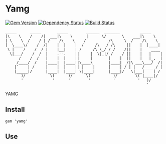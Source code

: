 # Yamg
[![Gem Version](https://badge.fury.io/rb/yamg.png)](http://badge.fury.io/rb/yamg)
[![Dependency Status](https://gemnasium.com/nofxx/yamg.svg)](https://gemnasium.com/nofxx/yamg)
[![Build Status](https://travis-ci.org/nofxx/yamg.png?branch=master)](https://travis-ci.org/nofxx/yamg)



    _____      _____       _____        ______  _______         _____
    |\    \    /    /|  ___|\    \      |      \/       \    ___|\    \
    | \    \  /    / | /    /\    \    /          /\     \  /    /\    \
    |  \____\/    /  /|    |  |    |  /     /\   / /\     ||    |  |____|
     \ |    /    /  / |    |__|    | /     /\ \_/ / /    /||    |    ____
      \|___/    /  /  |    .--.    ||     |  \|_|/ /    / ||    |   |    |
          /    /  /   |    |  |    ||     |       |    |  ||    |   |_,  |
         /____/  /    |____|  |____||\____\       |____|  /|\ ___\___/  /|
        |`    | /     |    |  |    || |    |      |    | / | |   /____ / |
        |_____|/      |____|  |____| \|____|      |____|/   \|___|    | /
           )/           \(      )/      \(          )/        \( |____|/
           '             '      '        '          '          '   )/
                                                                   '

YAMG

## Install

    gem 'yamg'


## Use
